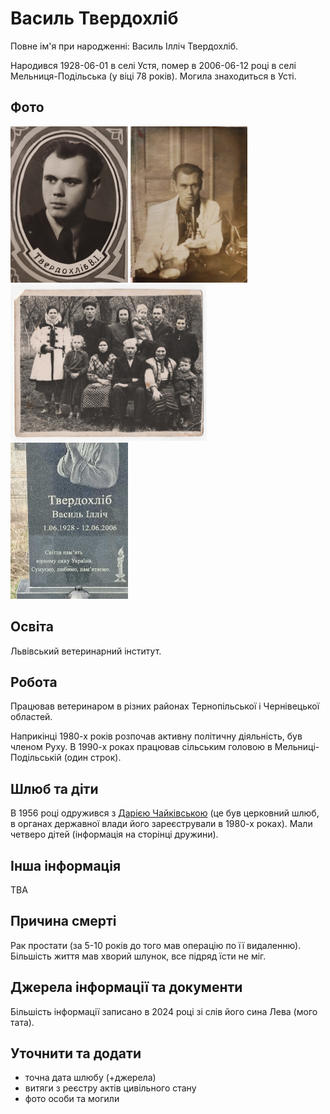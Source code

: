 # Василь Твердохліб #

Повне ім'я при народженні: Василь Ілліч Твердохліб.

Народився 1928-06-01 в селі Устя, помер в 2006-06-12 році в селі Мельниця-Подільська (у віці 78 років). Могила знаходиться в Усті.

## Фото ##

[<img src="../photos/photo_049_small.jpg" height=250 />](../photos/photo_049.md)
[<img src="../photos/photo_041_small.jpg" height=250 />](../photos/photo_041.md)
[<img src="../photos/photo_010_75.jpg" height=250 />](../photos/photo_010.md)
[<img src="../photos/photo_045_small.jpg" height=250 />](../photos/photo_045.md)

## Освіта ##

Львівський ветеринарний інститут.

## Робота ##

Працював ветеринаром в різних районах Тернопільської і Чернівецької областей.

Наприкінці 1980-х років розпочав активну політичну діяльність, був членом Руху.
В 1990-х роках працював сільським головою в Мельниці-Подільській (один строк).

## Шлюб та діти ##

В 1956 році одружився з [Дарією Чайківською](Дарія%20Чайківська.md) (це був церковний шлюб, в органах державної влади його зареєстрували в 1980-х роках). Мали четверо дітей (інформація на сторінці дружини).

## Інша інформація ##

TBA

## Причина смерті ##

Рак простати (за 5-10 років до того мав операцію по її видаленню).
Більшість життя мав хворий шлунок, все підряд їсти не міг.

## Джерела інформації та документи ##

Більшість інформації записано в 2024 році зі слів його сина Лева (мого тата).

## Уточнити та додати ##

- точна дата шлюбу (+джерела)
- витяги з реєстру актів цивільного стану
- фото особи та могили
